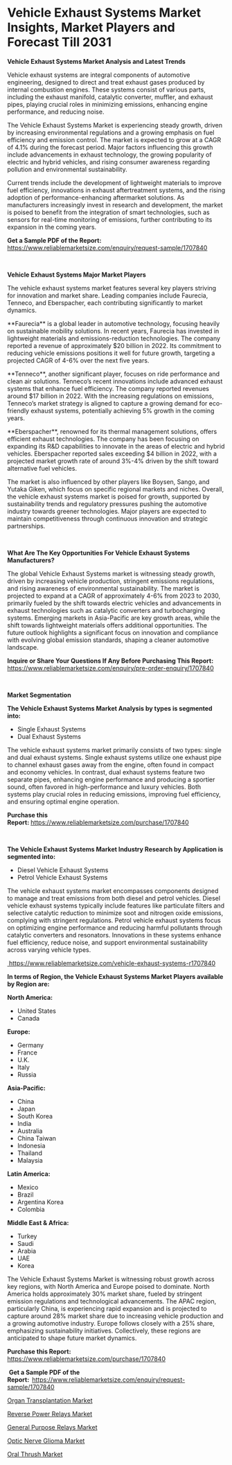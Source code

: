 <p><h1>Vehicle Exhaust Systems Market Insights, Market Players and Forecast Till 2031</h1></p><p><strong>Vehicle Exhaust Systems Market Analysis and Latest Trends</strong></p>
<p><p>Vehicle exhaust systems are integral components of automotive engineering, designed to direct and treat exhaust gases produced by internal combustion engines. These systems consist of various parts, including the exhaust manifold, catalytic converter, muffler, and exhaust pipes, playing crucial roles in minimizing emissions, enhancing engine performance, and reducing noise.</p><p>The Vehicle Exhaust Systems Market is experiencing steady growth, driven by increasing environmental regulations and a growing emphasis on fuel efficiency and emission control. The market is expected to grow at a CAGR of 4.1% during the forecast period. Major factors influencing this growth include advancements in exhaust technology, the growing popularity of electric and hybrid vehicles, and rising consumer awareness regarding pollution and environmental sustainability.</p><p>Current trends include the development of lightweight materials to improve fuel efficiency, innovations in exhaust aftertreatment systems, and the rising adoption of performance-enhancing aftermarket solutions. As manufacturers increasingly invest in research and development, the market is poised to benefit from the integration of smart technologies, such as sensors for real-time monitoring of emissions, further contributing to its expansion in the coming years.</p></p>
<p><strong>Get a Sample PDF of the Report:&nbsp;</strong> <a href="https://www.reliablemarketsize.com/enquiry/request-sample/1707840?utm_campaign=1326&utm_medium=2&utm_source=Github&utm_content=ia&utm_term=07102024&utm_id=vehicle-exhaust-systems">https://www.reliablemarketsize.com/enquiry/request-sample/1707840</a></p>
<p>&nbsp;</p>
<p><strong>Vehicle Exhaust Systems Major Market Players</strong></p>
<p><p>The vehicle exhaust systems market features several key players striving for innovation and market share. Leading companies include Faurecia, Tenneco, and Eberspacher, each contributing significantly to market dynamics.</p><p>**Faurecia** is a global leader in automotive technology, focusing heavily on sustainable mobility solutions. In recent years, Faurecia has invested in lightweight materials and emissions-reduction technologies. The company reported a revenue of approximately $20 billion in 2022. Its commitment to reducing vehicle emissions positions it well for future growth, targeting a projected CAGR of 4-6% over the next five years.</p><p>**Tenneco**, another significant player, focuses on ride performance and clean air solutions. Tenneco’s recent innovations include advanced exhaust systems that enhance fuel efficiency. The company reported revenues around $17 billion in 2022. With the increasing regulations on emissions, Tenneco’s market strategy is aligned to capture a growing demand for eco-friendly exhaust systems, potentially achieving 5% growth in the coming years.</p><p>**Eberspacher**, renowned for its thermal management solutions, offers efficient exhaust technologies. The company has been focusing on expanding its R&D capabilities to innovate in the areas of electric and hybrid vehicles. Eberspacher reported sales exceeding $4 billion in 2022, with a projected market growth rate of around 3%-4% driven by the shift toward alternative fuel vehicles.</p><p>The market is also influenced by other players like Boysen, Sango, and Yutaka Giken, which focus on specific regional markets and niches. Overall, the vehicle exhaust systems market is poised for growth, supported by sustainability trends and regulatory pressures pushing the automotive industry towards greener technologies. Major players are expected to maintain competitiveness through continuous innovation and strategic partnerships.</p></p>
<p>&nbsp;</p>
<p><strong>What Are The Key Opportunities For Vehicle Exhaust Systems Manufacturers?</strong></p>
<p><p>The global Vehicle Exhaust Systems market is witnessing steady growth, driven by increasing vehicle production, stringent emissions regulations, and rising awareness of environmental sustainability. The market is projected to expand at a CAGR of approximately 4-6% from 2023 to 2030, primarily fueled by the shift towards electric vehicles and advancements in exhaust technologies such as catalytic converters and turbocharging systems. Emerging markets in Asia-Pacific are key growth areas, while the shift towards lightweight materials offers additional opportunities. The future outlook highlights a significant focus on innovation and compliance with evolving global emission standards, shaping a cleaner automotive landscape.</p></p>
<p><strong>Inquire or Share Your Questions If Any Before Purchasing This Report:</strong> <a href="https://www.reliablemarketsize.com/enquiry/pre-order-enquiry/1707840?utm_campaign=1326&utm_medium=2&utm_source=Github&utm_content=ia&utm_term=07102024&utm_id=vehicle-exhaust-systems">https://www.reliablemarketsize.com/enquiry/pre-order-enquiry/1707840</a></p>
<p>&nbsp;</p>
<p><strong>Market Segmentation</strong></p>
<p><strong>The Vehicle Exhaust Systems Market Analysis by types is segmented into:</strong></p>
<p><ul><li>Single Exhaust Systems</li><li>Dual Exhaust Systems</li></ul></p>
<p><p>The vehicle exhaust systems market primarily consists of two types: single and dual exhaust systems. Single exhaust systems utilize one exhaust pipe to channel exhaust gases away from the engine, often found in compact and economy vehicles. In contrast, dual exhaust systems feature two separate pipes, enhancing engine performance and producing a sportier sound, often favored in high-performance and luxury vehicles. Both systems play crucial roles in reducing emissions, improving fuel efficiency, and ensuring optimal engine operation.</p></p>
<p><strong>Purchase this Report:&nbsp;</strong><a href="https://www.reliablemarketsize.com/purchase/1707840?utm_campaign=1326&utm_medium=2&utm_source=Github&utm_content=ia&utm_term=07102024&utm_id=vehicle-exhaust-systems">https://www.reliablemarketsize.com/purchase/1707840</a></p>
<p>&nbsp;</p>
<p><strong>The Vehicle Exhaust Systems Market Industry Research by Application is segmented into:</strong></p>
<p><ul><li>Diesel Vehicle Exhaust Systems</li><li>Petrol Vehicle Exhaust Systems</li></ul></p>
<p><p>The vehicle exhaust systems market encompasses components designed to manage and treat emissions from both diesel and petrol vehicles. Diesel vehicle exhaust systems typically include features like particulate filters and selective catalytic reduction to minimize soot and nitrogen oxide emissions, complying with stringent regulations. Petrol vehicle exhaust systems focus on optimizing engine performance and reducing harmful pollutants through catalytic converters and resonators. Innovations in these systems enhance fuel efficiency, reduce noise, and support environmental sustainability across varying vehicle types.</p></p>
<p><a href="https://www.reliablemarketsize.com/vehicle-exhaust-systems-r1707840?utm_campaign=1326&utm_medium=2&utm_source=Github&utm_content=ia&utm_term=07102024&utm_id=vehicle-exhaust-systems">&nbsp;https://www.reliablemarketsize.com/vehicle-exhaust-systems-r1707840</a></p>
<p><strong>In terms of Region, the Vehicle Exhaust Systems Market Players available by Region are:</strong></p>
<p>
    <p> <strong> North America: </strong>
        <ul>
            <li>United States</li>
            <li>Canada</li>
        </ul>
        </p> 
    <p> <strong> Europe: </strong>
        <ul>
            <li>Germany</li>
            <li>France</li>
            <li>U.K.</li>
            <li>Italy</li>
            <li>Russia</li>
        </ul>
        </p> 
    <p> <strong> Asia-Pacific: </strong>
        <ul>
            <li>China</li>
            <li>Japan</li>
            <li>South Korea</li>
            <li>India</li>
            <li>Australia</li>
            <li>China Taiwan</li>
            <li>Indonesia</li>
            <li>Thailand</li>
            <li>Malaysia</li>
        </ul>
        </p> 
    <p> <strong> Latin America: </strong>
        <ul>
            <li>Mexico</li>
            <li>Brazil</li>
            <li>Argentina Korea</li>
            <li>Colombia</li>
        </ul>
        </p> 
    <p> <strong> Middle East & Africa: </strong>
        <ul>
            <li>Turkey</li>
            <li>Saudi</li>
            <li>Arabia</li>
            <li>UAE</li>
            <li>Korea</li>
        </ul>
    </p>
    </p>
<p><p>The Vehicle Exhaust Systems Market is witnessing robust growth across key regions, with North America and Europe poised to dominate. North America holds approximately 30% market share, fueled by stringent emission regulations and technological advancements. The APAC region, particularly China, is experiencing rapid expansion and is projected to capture around 28% market share due to increasing vehicle production and a growing automotive industry. Europe follows closely with a 25% share, emphasizing sustainability initiatives. Collectively, these regions are anticipated to shape future market dynamics.</p></p>
<p><strong>Purchase this Report: </strong><a href="https://www.reliablemarketsize.com/purchase/1707840?utm_campaign=1326&utm_medium=2&utm_source=Github&utm_content=ia&utm_term=07102024&utm_id=vehicle-exhaust-systems">https://www.reliablemarketsize.com/purchase/1707840</a></p>
<p>&nbsp;<strong>Get a Sample PDF of the Report:&nbsp;&nbsp;</strong><a href="https://www.reliablemarketsize.com/enquiry/request-sample/1707840?utm_campaign=1326&utm_medium=2&utm_source=Github&utm_content=ia&utm_term=07102024&utm_id=vehicle-exhaust-systems">https://www.reliablemarketsize.com/enquiry/request-sample/1707840</a></p>
<p><strong></strong></p>
<p><p><a href="https://www.linkedin.com/pulse/decoding-organ-transplantation-industry-dynamics-strategic-jjlye?utm_campaign=1326&utm_medium=2&utm_source=Github&utm_content=ia&utm_term=07102024&utm_id=vehicle-exhaust-systems">Organ Transplantation Market</a></p><p><a href="https://issuu.com/reportprime-2/docs/reverse-power-relays-market-size-20_9f9b9e32636ad0?utm_campaign=1326&utm_medium=2&utm_source=Github&utm_content=ia&utm_term=07102024&utm_id=vehicle-exhaust-systems">Reverse Power Relays Market</a></p><p><a href="https://issuu.com/reportprime-2/docs/general-purpose-relays-market-size-_45ccdca5c34686?utm_campaign=1326&utm_medium=2&utm_source=Github&utm_content=ia&utm_term=07102024&utm_id=vehicle-exhaust-systems">General Purpose Relays Market</a></p><p><a href="https://www.linkedin.com/pulse/strategic-forecast-optic-nerve-glioma-market-growth-sbn4e?utm_campaign=1326&utm_medium=2&utm_source=Github&utm_content=ia&utm_term=07102024&utm_id=vehicle-exhaust-systems">Optic Nerve Glioma Market</a></p><p><a href="https://www.linkedin.com/pulse/oral-thrush-market-global-regional-analysis-focus-region-njk8e?utm_campaign=1326&utm_medium=2&utm_source=Github&utm_content=ia&utm_term=07102024&utm_id=vehicle-exhaust-systems">Oral Thrush Market</a></p></p>